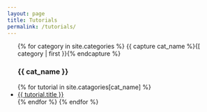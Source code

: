 ```yaml
---
layout: page
title: Tutorials
permalink: /tutorials/
---
```


<ul>
  {% for category in site.categories %}
    {{ capture cat_name %}{[ category | first }}{% endcapture %}
    <h3>{{ cat_name }}</h3>
    {% for tutorial in site.catagories[cat_name] %}
      <li>
        <!---{{ tutorial.title }}--->
        <a href="{{ tutorial.url }}">{{ tutorial.title }}</a>
      </li>
    {% endfor %}
  {% endfor %}
</ul>
